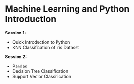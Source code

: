 # Machine Learning and Python Introduction

**Session 1:** 
- Quick Introduction to Python 
- KNN Classification of iris Dataset

**Session 2:**
- Pandas
- Decision Tree Classification
- Support Vector Classification
